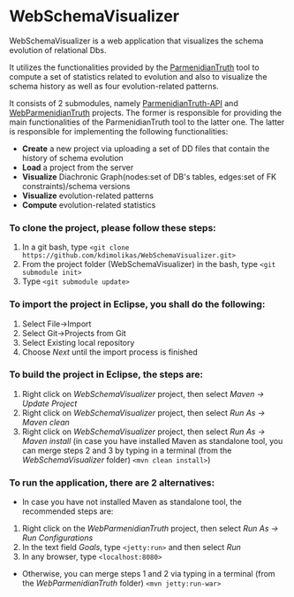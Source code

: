 # WebSchemaVisualizer

WebSchemaVisualizer is a web application that visualizes the schema evolution of relational Dbs.

It utilizes the functionalities provided by the [ParmenidianTruth][1] tool to compute a set of statistics related to evolution and also to visualize the schema history as well as four evolution-related patterns.

It consists of 2 submodules, namely [ParmenidianTruth-API][2] and [WebParmenidianTruth][3] projects. The former is responsible for providing the main functionalities of the ParmenidianTruth tool to the latter one. The latter is responsible for implementing the following functionalities:

 * **Create** a new project via uploading a set of DD files that contain the history of schema evolution 
 * **Load** a project from the server
 * **Visualize** Diachronic Graph(nodes:set of DB's tables, edges:set of FK constraints)/schema versions
 * **Visualize** evolution-related patterns
 * **Compute** evolution-related statistics
 
### To clone the project, please follow these steps:
1. In a git bash, type `<git clone https://github.com/kdimolikas/WebSchemaVisualizer.git>`
2. From the project folder (WebSchemaVisualizer) in the bash, type `<git submodule init>`
3. Type `<git submodule update>`

### To import the project in Eclipse, you shall do the following:
1. Select File->Import
2. Select Git->Projects from Git
3. Select Existing local repository
4. Choose *Next* until the import process is finished

### To build the project in Eclipse, the steps are:
1. Right click on *WebSchemaVisualizer* project, then select *Maven -> Update Project*
2. Right click on *WebSchemaVisualizer* project, then select *Run As -> Maven clean*
3. Right click on *WebSchemaVisualizer* project, then select *Run As -> Maven install* (in case you have installed Maven as standalone tool, you can merge steps 2 and 3 by typing in a terminal (from the *WebSchemaVisualizer* folder) `<mvn clean install>`)

### To run the application, there are 2 alternatives:
* In case you have not installed Maven as standalone tool, the recommended steps are:  
1. Right click on the *WebParmenidianTruth* project, then select *Run As -> Run Configurations*
2. In the text field *Goals*, type `<jetty:run>` and then select *Run*
3. In any browser, type `<localhost:8080>`

* Otherwise, you can merge steps 1 and 2 via typing in a terminal (from the *WebParmenidianTruth* folder) `<mvn jetty:run-war>`




[1]:https://github.com/DAINTINESS-Group/ParmenidianTruth
[2]:https://github.com/kdimolikas/ParmenidianTruth-API
[3]:https://github.com/kdimolikas/WebParmenidianTruth